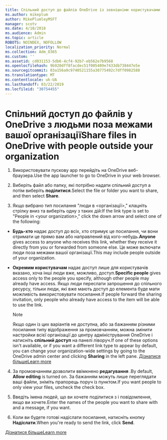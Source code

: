 ```yaml
---
title: Спільний доступ до файлів OneDrive із зовнішніми користувачами
ms.author: mikeplum
author: MikePlumleyMSFT
manager: scotv
ms.date: 4/10/2018
ms.audience: Admin
ms.topic: article
ROBOTS: NOINDEX, NOFOLLOW
localization_priority: Normal
ms.collection: Adm_O365
ms.custom: ''
ms.assetid: cd031153-5db6-4cf4-92b7-eb562e7b9568
ms.openlocfilehash: 9b920dff8facdec51f005489e7433db738447e5e
ms.sourcegitcommit: 03a156a9c9740521155a30775492c7dff0982588
ms.translationtype: MT
ms.contentlocale: uk-UA
ms.lasthandoff: 03/22/2019
ms.locfileid: "30754455"
---
```

# <a name="share-files-in-onedrive-with-people-outside-your-organization"></a><span data-ttu-id="7a32f-102">Спільний доступ до файлів у OneDrive з людьми поза межами вашої організації</span><span class="sxs-lookup"><span data-stu-id="7a32f-102">Share files in OneDrive with people outside your organization</span></span>

1. <span data-ttu-id="7a32f-103">Використовувати пускову app перейдіть на OneDrive веб-браузера.</span><span class="sxs-lookup"><span data-stu-id="7a32f-103">Use the app launcher to go to OneDrive in your web browser.</span></span> 
    
2. <span data-ttu-id="7a32f-104">Виберіть файл або папку, які потрібно надати спільний доступ а потім виберіть **поділитися**.</span><span class="sxs-lookup"><span data-stu-id="7a32f-104">Select the file or folder you want to share, and then select **Share**.</span></span> 
    
3. <span data-ttu-id="7a32f-105">Якщо вибрано тип посилання "люди в \<організації\>," клацніть стрілку вниз та виберіть одну з таких дій:</span><span class="sxs-lookup"><span data-stu-id="7a32f-105">If the link type is set to "People in \<your organization\>," click the down arrow and select one of the following:</span></span> 
    
  - <span data-ttu-id="7a32f-106">**Будь-хто** надає доступ до всіх, хто отримує це посилання, чи вони отримати це прямо вам або направлений від кого-небудь.</span><span class="sxs-lookup"><span data-stu-id="7a32f-106">**Anyone** gives access to anyone who receives this link, whether they receive it directly from you or forwarded from someone else.</span></span> <span data-ttu-id="7a32f-107">Це може включати люди поза межами вашої організації.</span><span class="sxs-lookup"><span data-stu-id="7a32f-107">This may include people outside of your organization.</span></span> 
    
  - <span data-ttu-id="7a32f-108">**Окремим користувачам** надає доступ лише для користувачів вказано, хоча інші люди вже, можливо, доступ.</span><span class="sxs-lookup"><span data-stu-id="7a32f-108">**Specific people** gives access only to the people you specify, although other people may already have access.</span></span> <span data-ttu-id="7a32f-109">Якщо люди переслати запрошення до спільного ресурсу, тільки люди, які вже мають доступ до елемента буде мати можливість використовувати посилання.</span><span class="sxs-lookup"><span data-stu-id="7a32f-109">If people forward the sharing invitation, only people who already have access to the item will be able to use the link.</span></span> 
    
    > [!NOTE]
    > <span data-ttu-id="7a32f-110">Якщо один із цих варіантів не доступна, або за бажанням різними посилання типу відображення за промовчанням, можна змінити настройки всієї організації до центру адміністрування OneDrive і натисніть **спільний доступ** на панелі ліворуч.</span><span class="sxs-lookup"><span data-stu-id="7a32f-110">If one of these options isn't available, or if you want a different link type to appear by default, you can change your organization-wide settings by going to the OneDrive admin center and clicking **Sharing** in the left pane.</span></span> [<span data-ttu-id="7a32f-111">Дізнатися більше</span><span class="sxs-lookup"><span data-stu-id="7a32f-111">Learn more</span></span>](https://go.microsoft.com/fwlink/?linkid=871961)
  
4. <span data-ttu-id="7a32f-112">За промовчанням дозволити ввімкнено **редагування** .</span><span class="sxs-lookup"><span data-stu-id="7a32f-112">By default, **Allow editing** is turned on.</span></span> <span data-ttu-id="7a32f-113">За бажанням можуть лише переглядати ваші файли, зніміть прапорець поруч із пунктом.</span><span class="sxs-lookup"><span data-stu-id="7a32f-113">If you want people to only view your files, uncheck the check box.</span></span> 
    
5. <span data-ttu-id="7a32f-114">Введіть імена людей, що ви хочете поділитися з і повідомлення, якщо ви хочете.</span><span class="sxs-lookup"><span data-stu-id="7a32f-114">Enter the names of the people you want to share with and a message, if you want.</span></span>
    
6. <span data-ttu-id="7a32f-115">Коли ви будете готові надіслати посилання, натисніть кнопку **Надіслати**.</span><span class="sxs-lookup"><span data-stu-id="7a32f-115">When you're ready to send the link, click **Send**.</span></span> 
    
[<span data-ttu-id="7a32f-116">Дізнатися більше</span><span class="sxs-lookup"><span data-stu-id="7a32f-116">Learn more</span></span>](https://go.microsoft.com/fwlink/?linkid=871861)
  

